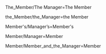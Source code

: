 The_Member/The Manager=The Member

the_Member/the_Manager=the Member

Member's/Manager’s=Member's

Member/Manager=Member

Member/Member_and_the_Manager=Member
